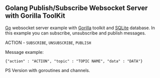 ##	Golang Publish/Subscribe Websocket Server with Gorilla ToolKit

[Go](https://golang.org/) websocket server example with [Gorilla](http://www.gorillatoolkit.org/) toolkit and [SQLite](https://www.sqlite.org/) database.
In this example you can subscribe, unsubscribe and publish messages.

ACTION - `SUBSCRIBE`, `UNSUBSCRIBE`, `PUBLISH`

Message example:
```
{"action" : "ACTION", "topic" : "TOPIC NAME", "data" : "DATA"}
```

PS Version with goroutines and channels.